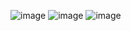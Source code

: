 ![image](https://github.com/user-attachments/assets/af4f380b-f951-44a4-a8fe-1b88feae1a6b)
![image](https://github.com/user-attachments/assets/1cf1dc91-dbd3-422f-b6cd-ca05ad4d9170)
![image](https://github.com/user-attachments/assets/bd3ef542-7f86-4738-a332-7462438b7d08)
